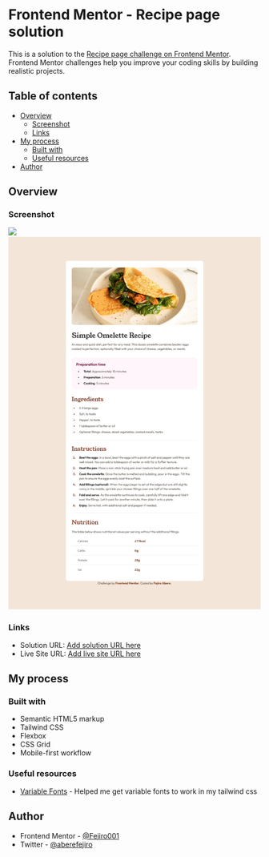 # Frontend Mentor - Recipe page solution

This is a solution to the [Recipe page challenge on Frontend Mentor](https://www.frontendmentor.io/challenges/recipe-page-KiTsR8QQKm). Frontend Mentor challenges help you improve your coding skills by building realistic projects. 

## Table of contents

- [Overview](#overview)
  - [Screenshot](#screenshot)
  - [Links](#links)
- [My process](#my-process)
  - [Built with](#built-with)
  - [Useful resources](#useful-resources)
- [Author](#author)

## Overview

### Screenshot

![](./screenshot.jpg)
![](./design/Screenshot%202024-02-14%20at%2019-10-06%20Frontend%20Mentor%20Recipe%20page.png)

### Links

- Solution URL: [Add solution URL here](https://your-solution-url.com)
- Live Site URL: [Add live site URL here](https://fejiro001.github.io/recipe-page-main/)

## My process

### Built with

- Semantic HTML5 markup
- Tailwind CSS
- Flexbox
- CSS Grid
- Mobile-first workflow

### Useful resources

- [Variable Fonts](https://stackoverflow.com/questions/73852258/variable-weight-version-of-a-ttf-font-not-working-in-browser) - Helped me get variable fonts to work in my tailwind css

## Author

- Frontend Mentor - [@Fejiro001](https://www.frontendmentor.io/profile/Fejiro001)
- Twitter - [@aberefejiro](https://www.twitter.com/aberefejiro)